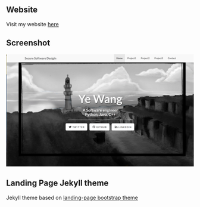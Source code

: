 ## Website
Visit my website [here](https://yewong.me)

## Screenshot
![screenshot](demo/home.png)

## Landing Page Jekyll theme

Jekyll theme based on [landing-page bootstrap theme ](http://startbootstrap.com/templates/landing-page/)
